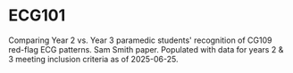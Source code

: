 # ECG101
Comparing Year 2 vs. Year 3 paramedic students' recognition of CG109 red-flag ECG patterns.  Sam Smith paper.
Populated with data for years 2 & 3 meeting inclusion criteria as of 2025-06-25.
